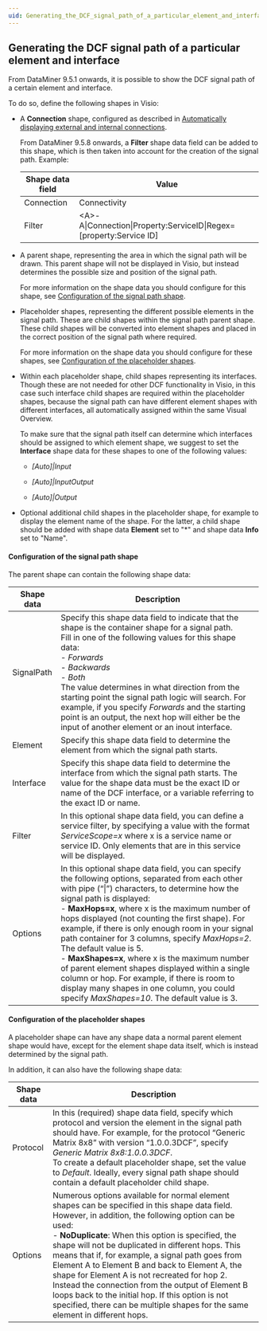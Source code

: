 ```yaml
---
uid: Generating_the_DCF_signal_path_of_a_particular_element_and_interface
---
```


## Generating the DCF signal path of a particular element and interface

From DataMiner 9.5.1 onwards, it is possible to show the DCF signal path of a certain element and interface.

To do so, define the following shapes in Visio:

- A **Connection** shape, configured as described in [Automatically displaying external and internal connections](xref:Automatically_displaying_external_and_internal_connections).

    From DataMiner 9.5.8 onwards, a **Filter** shape data field can be added to this shape, which is then taken into account for the creation of the signal path.     Example:

    | Shape data field | Value                                                                 |
    |--------------------|-----------------------------------------------------------------------|
    | Connection         | Connectivity                                                          |
    | Filter             | \<A>-A\|Connection\|Property:ServiceID\|Regex=\[property:Service ID\] |

- A parent shape, representing the area in which the signal path will be drawn. This parent shape will not be displayed in Visio, but instead determines the possible size and position of the signal path.

    For more information on the shape data you should configure for this shape, see [Configuration of the signal path shape](#configuration-of-the-signal-path-shape).

- Placeholder shapes, representing the different possible elements in the signal path. These are child shapes within the signal path parent shape. These child shapes will be converted into element shapes and placed in the correct position of the signal path where required.

    For more information on the shape data you should configure for these shapes, see [Configuration of the placeholder shapes](#configuration-of-the-placeholder-shapes).

- Within each placeholder shape, child shapes representing its interfaces. Though these are not needed for other DCF functionality in Visio, in this case such interface child shapes are required within the placeholder shapes, because the signal path can have different element shapes with different interfaces, all automatically assigned within the same Visual Overview.

    To make sure that the signal path itself can determine which interfaces should be assigned to which element shape, we suggest to set the **Interface** shape data for these shapes to one of the following values:

    - *\[Auto\]\|Input*

    - *\[Auto\]\|InputOutput*

    - *\[Auto\]\|Output*

- Optional additional child shapes in the placeholder shape, for example to display the element name of the shape. For the latter, a child shape should be added with shape data **Element** set to "\*" and shape data **Info** set to "Name".

#### Configuration of the signal path shape

The parent shape can contain the following shape data:

| Shape data | Description                                                                                                                                                                                                                                                                                                                                                                                                                                                                                                                                                                                                                                                                                                                                                                                                                                                                                                           |
|------------|-----------------------------------------------------------------------------------------------------------------------------------------------------------------------------------------------------------------------------------------------------------------------------------------------------------------------------------------------------------------------------------------------------------------------------------------------------------------------------------------------------------------------------------------------------------------------------------------------------------------------------------------------------------------------------------------------------------------------------------------------------------------------------------------------------------------------------------------------------------------------------------------------------------------------|
| SignalPath | Specify this shape data field to indicate that the shape is the container shape for a signal path.<br> Fill in one of the following values for this shape data:<br> - *Forwards*<br> - *Backwards*<br> - *Both*<br> The value determines in what direction from the starting point the signal path logic will search. For example, if you specify *Forwards* and the starting point is an output, the next hop will either be the input of another element or an inout interface.                                                                                                                            |
| Element    | Specify this shape data field to determine the element from which the signal path starts.                                                                                                                                                                                                                                                                                                                                                                                                                                                                                                                                                                                                                                                                                                                                                                                                                             |
| Interface  | Specify this shape data field to determine the interface from which the signal path starts. The value for the shape data must be the exact ID or name of the DCF interface, or a variable referring to the exact ID or name.                                                                                                                                                                                                                                                                                                                                                                                                                                                                                                                                                                                                                                                                                          |
| Filter     | In this optional shape data field, you can define a service filter, by specifying a value with the format *ServiceScope=x* where x is a service name or service ID. Only elements that are in this service will be displayed.                                                                                                                                                                                                                                                                                                                                                                                                                                                                                                                                                                                                                                                              |
| Options    | In this optional shape data field, you can specify the following options, separated from each other with pipe (“\|”) characters, to determine how the signal path is displayed:<br> -  **MaxHops=x**, where x is the maximum number of hops displayed (not counting the first shape). For example, if there is only enough room in your signal path container for 3 columns, specify *MaxHops=2*. The default value is 5.<br> -  **MaxShapes=x**, where x is the maximum number of parent element shapes displayed within a single column or hop. For example, if there is room to display many shapes in one column, you could specify *MaxShapes=10*. The default value is 3. |

#### Configuration of the placeholder shapes

A placeholder shape can have any shape data a normal parent element shape would have, except for the element shape data itself, which is instead determined by the signal path.

In addition, it can also have the following shape data:

| Shape data | Description                                                                                                                                                                                                                                                                                                                                                                                                                                                                                                                                                                                                                                                                                                    |
|------------|----------------------------------------------------------------------------------------------------------------------------------------------------------------------------------------------------------------------------------------------------------------------------------------------------------------------------------------------------------------------------------------------------------------------------------------------------------------------------------------------------------------------------------------------------------------------------------------------------------------------------------------------------------------------------------------------------------------|
| Protocol   | In this (required) shape data field, specify which protocol and version the element in the signal path should have. For example, for the protocol “Generic Matrix 8x8” with version “1.0.0.3DCF”, specify *Generic Matrix 8x8:1.0.0.3DCF*.<br> To create a default placeholder shape, set the value to *Default*. Ideally, every signal path shape should contain a default placeholder child shape.                                                                                                                                                                                                                                                     |
| Options    | Numerous options available for normal element shapes can be specified in this shape data field. However, in addition, the following option can be used:<br> -  **NoDuplicate**: When this option is specified, the shape will not be duplicated in different hops. This means that if, for example, a signal path goes from Element A to Element B and back to Element A, the shape for Element A is not recreated for hop 2. Instead the connection from the output of Element B loops back to the initial hop. If this option is not specified, there can be multiple shapes for the same element in different hops. |
